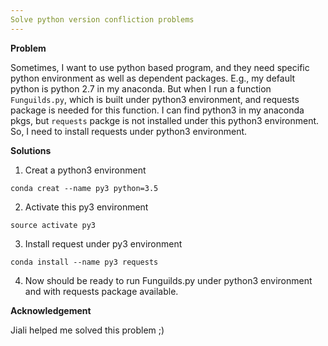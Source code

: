 ```yaml
---
Solve python version confliction problems
---
```



**Problem**

Sometimes, I want to use python based program, and they need specific python environment as well as dependent packages. E.g., my default python is python 2.7 in my anaconda. But when I run a function ``Funguilds.py``, which is built under python3 environment, and requests package is needed for this function. I can find python3 in my anaconda pkgs, but ``requests`` packge is not installed under this python3 environment. So, I need to install requests under python3 environment.

**Solutions**

1. Creat a python3 environment

``conda creat --name py3 python=3.5``

2. Activate this py3 environment

``source activate py3``

3. Install request under py3 environment

``conda install --name py3 requests``

4. Now should be ready to run Funguilds.py under python3 environment and with requests package available.

**Acknowledgement**

Jiali helped me solved this problem ;)

